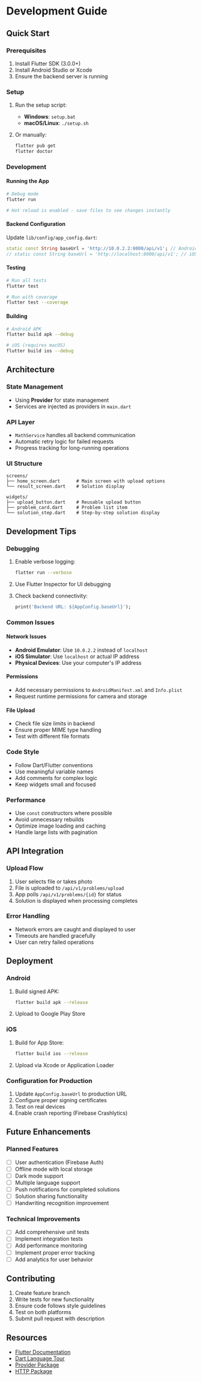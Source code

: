 # Development Guide

## Quick Start

### Prerequisites
1. Install Flutter SDK (3.0.0+)
2. Install Android Studio or Xcode
3. Ensure the backend server is running

### Setup
1. Run the setup script:
   - **Windows**: `setup.bat`
   - **macOS/Linux**: `./setup.sh`

2. Or manually:
   ```bash
   flutter pub get
   flutter doctor
   ```

### Development

#### Running the App
```bash
# Debug mode
flutter run

# Hot reload is enabled - save files to see changes instantly
```

#### Backend Configuration
Update `lib/config/app_config.dart`:
```dart
static const String baseUrl = 'http://10.0.2.2:8000/api/v1'; // Android emulator
// static const String baseUrl = 'http://localhost:8000/api/v1'; // iOS simulator
```

#### Testing
```bash
# Run all tests
flutter test

# Run with coverage
flutter test --coverage
```

#### Building
```bash
# Android APK
flutter build apk --debug

# iOS (requires macOS)
flutter build ios --debug
```

## Architecture

### State Management
- Using **Provider** for state management
- Services are injected as providers in `main.dart`

### API Layer
- `MathService` handles all backend communication
- Automatic retry logic for failed requests
- Progress tracking for long-running operations

### UI Structure
```
screens/
├── home_screen.dart      # Main screen with upload options
└── result_screen.dart    # Solution display

widgets/
├── upload_button.dart    # Reusable upload button
├── problem_card.dart     # Problem list item
└── solution_step.dart    # Step-by-step solution display
```

## Development Tips

### Debugging
1. Enable verbose logging:
   ```bash
   flutter run --verbose
   ```

2. Use Flutter Inspector for UI debugging

3. Check backend connectivity:
   ```dart
   print('Backend URL: ${AppConfig.baseUrl}');
   ```

### Common Issues

#### Network Issues
- **Android Emulator**: Use `10.0.2.2` instead of `localhost`
- **iOS Simulator**: Use `localhost` or actual IP address
- **Physical Devices**: Use your computer's IP address

#### Permissions
- Add necessary permissions to `AndroidManifest.xml` and `Info.plist`
- Request runtime permissions for camera and storage

#### File Upload
- Check file size limits in backend
- Ensure proper MIME type handling
- Test with different file formats

### Code Style
- Follow Dart/Flutter conventions
- Use meaningful variable names
- Add comments for complex logic
- Keep widgets small and focused

### Performance
- Use `const` constructors where possible
- Avoid unnecessary rebuilds
- Optimize image loading and caching
- Handle large lists with pagination

## API Integration

### Upload Flow
1. User selects file or takes photo
2. File is uploaded to `/api/v1/problems/upload`
3. App polls `/api/v1/problems/{id}` for status
4. Solution is displayed when processing completes

### Error Handling
- Network errors are caught and displayed to user
- Timeouts are handled gracefully
- User can retry failed operations

## Deployment

### Android
1. Build signed APK:
   ```bash
   flutter build apk --release
   ```

2. Upload to Google Play Store

### iOS
1. Build for App Store:
   ```bash
   flutter build ios --release
   ```

2. Upload via Xcode or Application Loader

### Configuration for Production
1. Update `AppConfig.baseUrl` to production URL
2. Configure proper signing certificates
3. Test on real devices
4. Enable crash reporting (Firebase Crashlytics)

## Future Enhancements

### Planned Features
- [ ] User authentication (Firebase Auth)
- [ ] Offline mode with local storage
- [ ] Dark mode support
- [ ] Multiple language support
- [ ] Push notifications for completed solutions
- [ ] Solution sharing functionality
- [ ] Handwriting recognition improvement

### Technical Improvements
- [ ] Add comprehensive unit tests
- [ ] Implement integration tests
- [ ] Add performance monitoring
- [ ] Implement proper error tracking
- [ ] Add analytics for user behavior

## Contributing

1. Create feature branch
2. Write tests for new functionality
3. Ensure code follows style guidelines
4. Test on both platforms
5. Submit pull request with description

## Resources

- [Flutter Documentation](https://docs.flutter.dev/)
- [Dart Language Tour](https://dart.dev/guides/language/language-tour)
- [Provider Package](https://pub.dev/packages/provider)
- [HTTP Package](https://pub.dev/packages/http)
